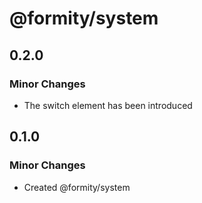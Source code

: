 # @formity/system

## 0.2.0

### Minor Changes

- The switch element has been introduced

## 0.1.0

### Minor Changes

- Created @formity/system
